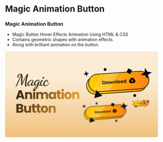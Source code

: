 # Magic Animation Button
### Magic Animation Button

- Magic Button Hover Effects Animation Using HTML & CSS
- Contains geometric shapes with animation effects.
- Along with brilliant animation on the button. 

![preview img](/preview.png)
